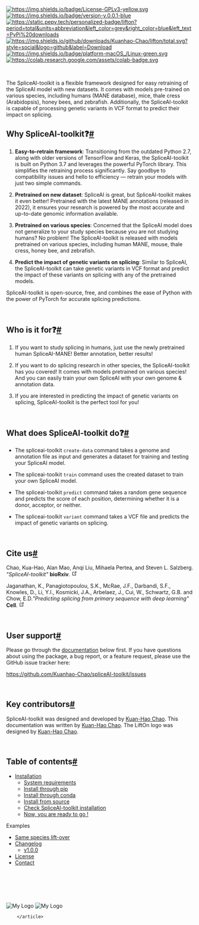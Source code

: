 <a class="reference external image-reference" href="https://img.shields.io/badge/License-GPLv3-yellow.svg"><img alt="https://img.shields.io/badge/License-GPLv3-yellow.svg" src="https://img.shields.io/badge/License-GPLv3-yellow.svg"></a>
<a class="reference external image-reference" href="https://img.shields.io/badge/version-v.0.0.1-blue"><img alt="https://img.shields.io/badge/version-v.0.0.1-blue" src="https://img.shields.io/badge/version-v.0.0.1-blue"></a>
<a class="reference external image-reference" href="https://pepy.tech/project/lifton"><img alt="https://static.pepy.tech/personalized-badge/lifton?period=total&amp;units=abbreviation&amp;left_color=grey&amp;right_color=blue&amp;left_text=PyPi%20downloads" src="https://static.pepy.tech/personalized-badge/lifton?period=total&amp;units=abbreviation&amp;left_color=grey&amp;right_color=blue&amp;left_text=PyPi%20downloads"></a>
<a class="reference external image-reference" href="https://github.com/Kuanhao-Chao/lifton/releases"><img alt="https://img.shields.io/github/downloads/Kuanhao-Chao/lifton/total.svg?style=social&amp;logo=github&amp;label=Download" src="https://img.shields.io/github/downloads/Kuanhao-Chao/lifton/total.svg?style=social&amp;logo=github&amp;label=Download"></a>
<a class="reference external image-reference" href="https://github.com/Kuanhao-Chao/spliceAI-toolkit/releases"><img alt="https://img.shields.io/badge/platform-macOS_/Linux-green.svg" src="https://img.shields.io/badge/platform-macOS_/Linux-green.svg"></a>
<a class="reference external image-reference" href="https://colab.research.google.com/github/Kuanhao-Chao/lifton/blob/main/notebook/lifton_example.ipynb"><img alt="https://colab.research.google.com/assets/colab-badge.svg" src="https://colab.research.google.com/assets/colab-badge.svg"></a>
<div class="line-block">
<div class="line"><br></div>
</div>
<p>The SpliceAI-toolkit is a flexible framework designed for easy retraining of the SpliceAI model with new datasets. It comes with models pre-trained on various species, including humans (MANE database), mice, thale cress (Arabidopsis), honey bees, and zebrafish. Additionally, the SpliceAI-toolkit is capable of processing genetic variants in VCF format to predict their impact on splicing.</p>
<section id="why-spliceai-toolkit">
<h1>Why SpliceAI-toolkit❓<a class="headerlink" href="#why-spliceai-toolkit" title="Permalink to this heading">#</a></h1>
<ol class="arabic simple">
<li><p><strong>Easy-to-retrain framework</strong>: Transitioning from the outdated Python 2.7, along with older versions of TensorFlow and Keras, the SpliceAI-toolkit is built on Python 3.7 and leverages the powerful PyTorch library. This simplifies the retraining process significantly. Say goodbye to compatibility issues and hello to efficiency — retrain your models with just two simple commands.</p></li>
<li><p><strong>Pretrained on new dataset</strong>: SpliceAI is great, but SpliceAI-toolkit makes it even better! Pretrained with the latest MANE annotations (released in 2022), it ensures your research is powered by the most accurate and up-to-date genomic information available.</p></li>
<li><p><strong>Pretrained on various species</strong>:  Concerned that the SpliceAI model does not generalize to your study species because you are not studying humans? No problem! The SpliceAI-toolkit is released with models pretrained on various species, including human MANE, mouse, thale cress, honey bee, and zebrafish.</p></li>
<li><p><strong>Predict the impact of genetic variants on splicing</strong>: Similar to SpliceAI, the SpliceAI-toolkit can take genetic variants in VCF format and predict the impact of these variants on splicing with any of the pretrained models.</p></li>
</ol>
<p>SpliceAI-toolkit is open-source, free, and combines the ease of Python with the power of PyTorch for accurate splicing predictions.</p>
<div class="line-block">
<div class="line"><br></div>
</div>
</section>
<section id="who-is-it-for">
<h1>Who is it for❓<a class="headerlink" href="#who-is-it-for" title="Permalink to this heading">#</a></h1>
<ol class="arabic simple">
<li><p>If you want to study splicing in humans, just use the newly pretrained human SpliceAI-MANE! Better annotation, better results!</p></li>
<li><p>If you want to do splicing research in other species, the SpliceAI-toolkit has you covered! It comes with models pretrained on various species! And you can easily train your own SpliceAI with your own genome &amp; annotation data.</p></li>
<li><p>If you are interested in predicting the impact of genetic variants on splicing, SpliceAI-toolkit is the perfect tool for you!</p></li>
</ol>
<div class="line-block">
<div class="line"><br></div>
</div>
</section>
<section id="what-does-spliceai-toolkit-do">
<h1>What does SpliceAI-toolkit do❓<a class="headerlink" href="#what-does-spliceai-toolkit-do" title="Permalink to this heading">#</a></h1>
<ul class="simple">
<li><p>The spliceai-toolkit <code class="code docutils literal notranslate"><span class="pre">create-data</span></code> command takes a genome and annotation file as input and generates a dataset for training and testing your SpliceAI model.</p></li>
<li><p>The spliceai-toolkit <code class="code docutils literal notranslate"><span class="pre">train</span></code> command uses the created dataset to train your own SpliceAI model.</p></li>
<li><p>The spliceai-toolkit <code class="code docutils literal notranslate"><span class="pre">predict</span></code> command takes a random gene sequence and predicts the score of each position, determining whether it is a donor, acceptor, or neither.</p></li>
<li><p>The spliceai-toolkit <code class="code docutils literal notranslate"><span class="pre">variant</span></code> command takes a VCF file and predicts the impact of genetic variants on splicing.</p></li>
</ul>
<div class="line-block">
<div class="line"><br></div>
</div>
</section>
<section id="cite-us">
<h1>Cite us<a class="headerlink" href="#cite-us" title="Permalink to this heading">#</a></h1>
<p>Chao, Kua-Hao, Alan Mao, Anqi Liu, Mihaela Pertea, and Steven L. Salzberg. <i>"SpliceAI-toolkit"</i> <b>bioRxiv</b>.
<a href="https://doi.org/10.1093/bioinformatics/btaa1016" target="_blank"> <svg xmlns="http://www.w3.org/2000/svg" aria-hidden="true" x="0px" y="0px" viewBox="0 0 100 100" width="15" height="15" class="icon outbound"><path fill="currentColor" d="M18.8,85.1h56l0,0c2.2,0,4-1.8,4-4v-32h-8v28h-48v-48h28v-8h-32l0,0c-2.2,0-4,1.8-4,4v56C14.8,83.3,16.6,85.1,18.8,85.1z"></path> <polygon fill="currentColor" points="45.7,48.7 51.3,54.3 77.2,28.5 77.2,37.2 85.2,37.2 85.2,14.9 62.8,14.9 62.8,22.9 71.5,22.9"></polygon></svg> </a> </p>

<p>Jaganathan, K., Panagiotopoulou, S.K., McRae, J.F., Darbandi, S.F., Knowles, D., Li, Y.I., Kosmicki, J.A., Arbelaez, J., Cui, W., Schwartz, G.B. and Chow, E.D.<i>"Predicting splicing from primary sequence with deep learning"</i> <b>Cell</b>.
<a href="https://doi.org/10.1016/j.cell.2018.12.015" target="_blank"> <svg xmlns="http://www.w3.org/2000/svg" aria-hidden="true" x="0px" y="0px" viewBox="0 0 100 100" width="15" height="15" class="icon outbound"><path fill="currentColor" d="M18.8,85.1h56l0,0c2.2,0,4-1.8,4-4v-32h-8v28h-48v-48h28v-8h-32l0,0c-2.2,0-4,1.8-4,4v56C14.8,83.3,16.6,85.1,18.8,85.1z"></path> <polygon fill="currentColor" points="45.7,48.7 51.3,54.3 77.2,28.5 77.2,37.2 85.2,37.2 85.2,14.9 62.8,14.9 62.8,22.9 71.5,22.9"></polygon></svg> </a> </p><div class="line-block">
<div class="line"><br></div>
</div>
</section>
<section id="user-support">
<h1>User support<a class="headerlink" href="#user-support" title="Permalink to this heading">#</a></h1>
<p>Please go through the <a class="reference internal" href="#table-of-contents"><span class="std std-ref">documentation</span></a> below first. If you have questions about using the package, a bug report, or a feature request, please use the GitHub issue tracker here:</p>
<p><a class="reference external" href="https://github.com/Kuanhao-Chao/spliceAI-toolkit/issues">https://github.com/Kuanhao-Chao/spliceAI-toolkit/issues</a></p>
<div class="line-block">
<div class="line"><br></div>
</div>
</section>
<section id="key-contributors">
<h1>Key contributors<a class="headerlink" href="#key-contributors" title="Permalink to this heading">#</a></h1>
<p>SpliceAI-toolkit was designed and developed by <a class="reference external" href="https://khchao.com/">Kuan-Hao Chao</a>.  This documentation was written by <a class="reference external" href="https://khchao.com/">Kuan-Hao Chao</a>. The LiftOn logo was designed by <a class="reference external" href="https://khchao.com/">Kuan-Hao Chao</a>.</p>
<div class="line-block">
<div class="line"><br></div>
</div>
</section>
<section id="table-of-contents">
<span id="id3"></span><h1>Table of contents<a class="headerlink" href="#table-of-contents" title="Permalink to this heading">#</a></h1>
<div class="toctree-wrapper compound">
<ul>
<li class="toctree-l1"><a class="reference internal" href="content/installation.html">Installation</a><ul>
<li class="toctree-l2"><a class="reference internal" href="content/installation.html#system-requirements">System requirements</a></li>
<li class="toctree-l2"><a class="reference internal" href="content/installation.html#install-through-pip">Install through pip</a></li>
<li class="toctree-l2"><a class="reference internal" href="content/installation.html#install-through-conda">Install through conda</a></li>
<li class="toctree-l2"><a class="reference internal" href="content/installation.html#install-from-source">Install from source</a></li>
<li class="toctree-l2"><a class="reference internal" href="content/installation.html#check-spliceai-toolkit-installation">Check SpliceAI-toolkit installation</a></li>
<li class="toctree-l2"><a class="reference internal" href="content/installation.html#now-you-are-ready-to-go">Now, you are ready to go !</a></li>
</ul>
</li>
</ul>
</div>
<div class="toctree-wrapper compound">
<p class="caption" role="heading"><span class="caption-text">Examples</span></p>
<ul>
<li class="toctree-l1"><a class="reference internal" href="content/pretrained_models/index.html">Same species lift-over</a></li>
<li class="toctree-l1"><a class="reference internal" href="content/changelog.html">Changelog</a><ul>
<li class="toctree-l2"><a class="reference internal" href="content/changelog.html#v1-0-0">v1.0.0</a></li>
</ul>
</li>
<li class="toctree-l1"><a class="reference internal" href="content/license.html">License</a></li>
<li class="toctree-l1"><a class="reference internal" href="content/contact.html">Contact</a></li>
</ul>
</div>
<div class="line-block">
<div class="line"><br></div>
<div class="line"><br></div>
<div class="line"><br></div>
<div class="line"><br></div>
<div class="line"><br></div>
</div>
<img alt="My Logo" class="logo header-image only-light align-center" src="_images/jhu-logo-dark.png">
<img alt="My Logo" class="logo header-image only-dark align-center" src="_images/jhu-logo-white.png">
</section>

        </article>
